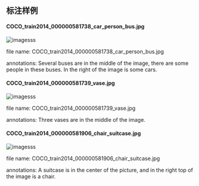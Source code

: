 ## 标注样例


#### COCO_train2014_000000581738_car_person_bus.jpg

![imagesss](imgs/COCO_train2014_000000581738_car_person_bus.jpg)

file name: COCO_train2014_000000581738_car_person_bus.jpg

annotations: Several buses are in the middle of the image, there are some people in these buses. In the right of the image is some cars.


#### COCO_train2014_000000581739_vase.jpg

![imagesss](imgs/COCO_train2014_000000581739_vase.jpg)

file name: COCO_train2014_000000581739_vase.jpg

annotations: Three vases are in the middle of the image.

#### COCO_train2014_000000581906_chair_suitcase.jpg

![imagesss](imgs/COCO_train2014_000000581906_chair_suitcase.jpg)

file name: COCO_train2014_000000581906_chair_suitcase.jpg

annotations: A suitcase is in the center of the picture, and in the right top of the image is a chair.







